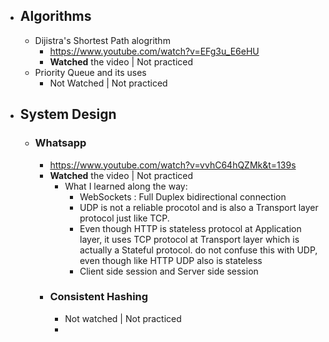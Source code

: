 - ## Algorithms
	- Dijistra's Shortest Path alogrithm
		- https://www.youtube.com/watch?v=EFg3u_E6eHU
		- **Watched** the video | Not practiced
	- Priority Queue and its uses
		- Not Watched | Not practiced
- ## System Design
	- ### Whatsapp
		- https://www.youtube.com/watch?v=vvhC64hQZMk&t=139s
		- **Watched** the video | Not practiced
			- What I learned along the way:
				- WebSockets : Full Duplex bidirectional connection
				- UDP is not a reliable procotol and is also a Transport layer protocol just like TCP.
				- Even though HTTP is stateless protocol at Application layer, it uses TCP protocol at Transport layer which is actually a Stateful protocol. do not confuse this with UDP, even though like HTTP UDP also is stateless
				- Client side session and Server side session
		- ### Consistent Hashing
			- Not watched | Not practiced
			- 
